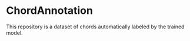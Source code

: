 # ChordAnnotation
This repository is a dataset of chords automatically labeled by the trained model.

